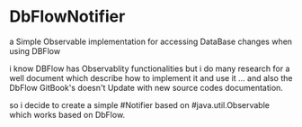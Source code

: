 # DbFlowNotifier
a Simple Observable implementation for accessing DataBase changes when using DBFlow

i know DBFlow has Observablity functionalities but i do many research for a well document which describe how to implement it and use it ... and also the DbFlow GitBook's doesn't Update with new source codes documentation.

so i decide to create a simple #Notifier based on #java.util.Observable which works based on DbFlow.
